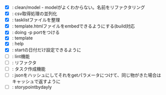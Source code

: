 - [x] : clean/model - modelがよくわからない。名前をリファクタリング
- [x] : csv取得処理の並列化
- [x] : tasklistファイルを整理
- [x] : template.htmlファイルをembedできるようにする(build対応
- [x] : doing -p portをつける
- [x] : template
- [x] : help
- [x] : startの日付だけ設定できるように
- [ ] : lint機能
- [ ] : リファクタ
- [ ] : タスク作成機能
- [ ] : jsonをハッシュにしてそれをgetパラメータにつけて、同じ物がきた場合はキャッシュで返すように
- [ ] : storypointbydayly
